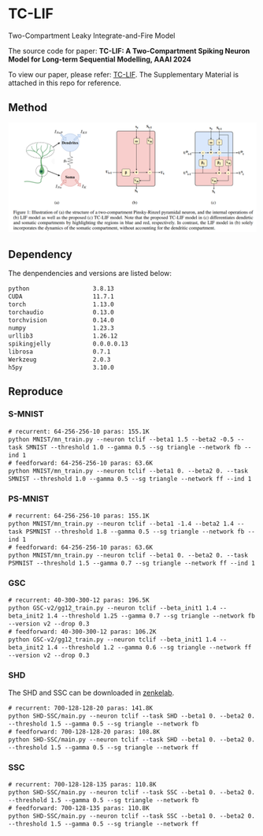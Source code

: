 # TC-LIF
Two-Compartment Leaky Integrate-and-Fire Model

The source code for paper: **TC-LIF: A Two-Compartment Spiking Neuron Model for Long-term Sequential Modelling, AAAI 2024**

To view our paper, please refer: [TC-LIF](https://ojs.aaai.org/index.php/AAAI/article/view/29625). The Supplementary Material is attached in this repo for reference.

## Method
![image](https://github.com/ZhangShimin1/TC-LIF/blob/main/figs/method.png)

## Dependency
The denpendencies and versions are listed below:
```
python                  3.8.13
CUDA                    11.7.1
torch                   1.13.0
torchaudio              0.13.0
torchvision             0.14.0
numpy                   1.23.3
urllib3                 1.26.12
spikingjelly            0.0.0.0.13
librosa                 0.7.1
Werkzeug                2.0.3
h5py                    3.10.0
```

## Reproduce
### S-MNIST
```
# recurrent: 64-256-256-10 paras: 155.1K
python MNIST/mn_train.py --neuron tclif --beta1 1.5 --beta2 -0.5 --task SMNIST --threshold 1.0 --gamma 0.5 --sg triangle --network fb --ind 1
# feedforward: 64-256-256-10 paras: 63.6K
python MNIST/mn_train.py --neuron tclif --beta1 0. --beta2 0. --task SMNIST --threshold 1.0 --gamma 0.5 --sg triangle --network ff --ind 1
```
### PS-MNIST
```
# recurrent: 64-256-256-10 paras: 155.1K
python MNIST/mn_train.py --neuron tclif --beta1 -1.4 --beta2 1.4 --task PSMNIST --threshold 1.8 --gamma 0.5 --sg triangle --network fb --ind 1
# feedforward: 64-256-256-10 paras: 63.6K
python MNIST/mn_train.py --neuron tclif --beta1 0. --beta2 0. --task PSMNIST --threshold 1.5 --gamma 0.7 --sg triangle --network ff --ind 1
```
### GSC
```
# recurrent: 40-300-300-12 paras: 196.5K
python GSC-v2/gg12_train.py --neuron tclif --beta_init1 1.4 --beta_init2 1.4 --threshold 1.25 --gamma 0.7 --sg triangle --network fb --version v2 --drop 0.3
# feedforward: 40-300-300-12 paras: 106.2K
python GSC-v2/gg12_train.py --neuron tclif --beta_init1 1.4 --beta_init2 1.4 --threshold 1.2 --gamma 0.6 --sg triangle --network ff --version v2 --drop 0.3
```
### SHD
The SHD and SSC can be downloaded in [zenkelab](https://zenkelab.org/datasets/).
```
# recurrent: 700-128-128-20 paras: 141.8K
python SHD-SSC/main.py --neuron tclif --task SHD --beta1 0. --beta2 0. --threshold 1.5 --gamma 0.5 --sg triangle --network fb 
# feedforward: 700-128-128-20 paras: 108.8K
python SHD-SSC/main.py --neuron tclif --task SHD --beta1 0. --beta2 0. --threshold 1.5 --gamma 0.5 --sg triangle --network ff
```
### SSC
```
# recurrent: 700-128-128-135 paras: 110.8K
python SHD-SSC/main.py --neuron tclif --task SSC --beta1 0. --beta2 0. --threshold 1.5 --gamma 0.5 --sg triangle --network fb
# feedforward: 700-128-135 paras: 110.8K
python SHD-SSC/main.py --neuron tclif --task SSC --beta1 0. --beta2 0. --threshold 1.5 --gamma 0.5 --sg triangle --network ff
```
